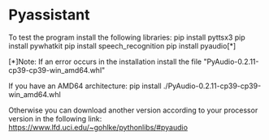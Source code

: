 # Pyassistant
To test the program install the following libraries:
pip install pyttsx3
pip install pywhatkit
pip install speech_recognition
pip install pyaudio[*]


[*]Note:
If an error occurs in the installation install the file "PyAudio-0.2.11-cp39-cp39-win_amd64.whl"

If you have an AMD64 architecture:
pip install ./PyAudio-0.2.11-cp39-cp39-win_amd64.whl

Otherwise you can download another version according to your processor version in the following link:
https://www.lfd.uci.edu/~gohlke/pythonlibs/#pyaudio
